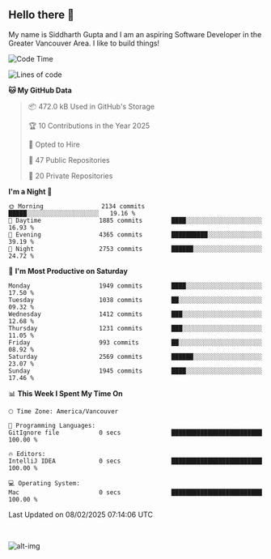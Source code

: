 ## Hello there :wave:

My name is Siddharth Gupta and I am an aspiring Software Developer in the Greater Vancouver Area. I like to build things!

<!-- ![gif](https://github.com/siddg97/siddg97/blob/master/dino.gif) -->

<!--START_SECTION:waka-->
![Code Time](http://img.shields.io/badge/Code%20Time-2%2C045%20hrs%2054%20mins-blue)

![Lines of code](https://img.shields.io/badge/From%20Hello%20World%20I%27ve%20Written-15.7%20million%20lines%20of%20code-blue)

**🐱 My GitHub Data** 

> 📦 472.0 kB Used in GitHub's Storage 
 > 
> 🏆 10 Contributions in the Year 2025
 > 
> 💼 Opted to Hire
 > 
> 📜 47 Public Repositories 
 > 
> 🔑 20 Private Repositories 
 > 
**I'm a Night 🦉** 

```text
🌞 Morning                2134 commits        █████░░░░░░░░░░░░░░░░░░░░   19.16 % 
🌆 Daytime                1885 commits        ████░░░░░░░░░░░░░░░░░░░░░   16.93 % 
🌃 Evening                4365 commits        ██████████░░░░░░░░░░░░░░░   39.19 % 
🌙 Night                  2753 commits        ██████░░░░░░░░░░░░░░░░░░░   24.72 % 
```
📅 **I'm Most Productive on Saturday** 

```text
Monday                   1949 commits        ████░░░░░░░░░░░░░░░░░░░░░   17.50 % 
Tuesday                  1038 commits        ██░░░░░░░░░░░░░░░░░░░░░░░   09.32 % 
Wednesday                1412 commits        ███░░░░░░░░░░░░░░░░░░░░░░   12.68 % 
Thursday                 1231 commits        ███░░░░░░░░░░░░░░░░░░░░░░   11.05 % 
Friday                   993 commits         ██░░░░░░░░░░░░░░░░░░░░░░░   08.92 % 
Saturday                 2569 commits        ██████░░░░░░░░░░░░░░░░░░░   23.07 % 
Sunday                   1945 commits        ████░░░░░░░░░░░░░░░░░░░░░   17.46 % 
```


📊 **This Week I Spent My Time On** 

```text
🕑︎ Time Zone: America/Vancouver

💬 Programming Languages: 
GitIgnore file           0 secs              █████████████████████████   100.00 % 

🔥 Editors: 
IntelliJ IDEA            0 secs              █████████████████████████   100.00 % 

💻 Operating System: 
Mac                      0 secs              █████████████████████████   100.00 % 
```


 Last Updated on 08/02/2025 07:14:06 UTC
<!--END_SECTION:waka-->

<br>

![alt-img](https://github-readme-stats.vercel.app/api?username=siddg97&count_private=true&theme=nightowl&show_icons=true)

